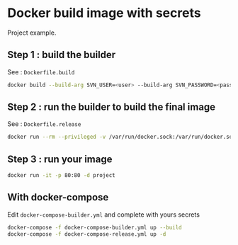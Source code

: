 # Docker build image with secrets

Project example.

## Step 1 : build the builder
See : `Dockerfile.build`

```sh
docker build --build-arg SVN_USER=<user> --build-arg SVN_PASSWORD=<password> --build-arg PROJECT_VERSION=tags/1.0.0/ -t project-builder -f Dockerfile.build .
```
## Step 2 : run the builder to build the final image
See : `Dockerfile.release`

```sh
docker run --rm --privileged -v /var/run/docker.sock:/var/run/docker.sock -ti project-builder
```

## Step 3 : run your image 
```sh
docker run -it -p 80:80 -d project
```


## With docker-compose

Edit `docker-compose-builder.yml` and complete with yours secrets

```sh
docker-compose -f docker-compose-builder.yml up --build
docker-compose -f docker-compose-release.yml up -d
```

